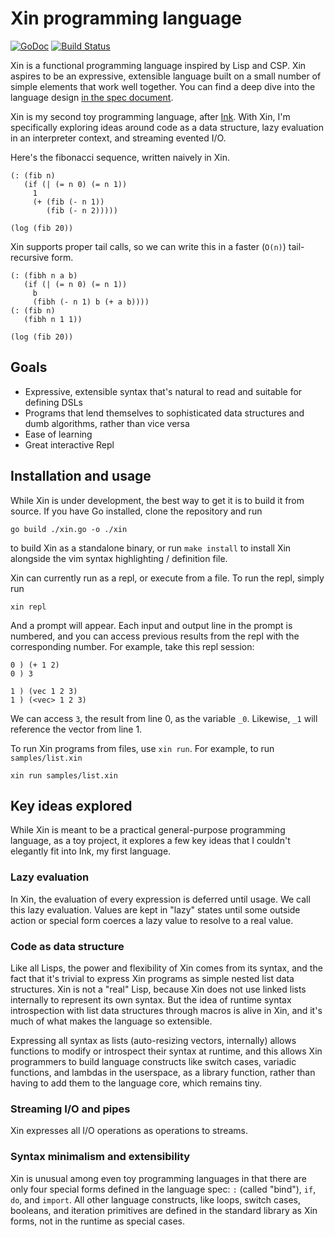 # Xin programming language

[![GoDoc](https://godoc.org/github.com/thesephist/xin?status.svg)](https://godoc.org/github.com/thesephist/xin)
[![Build Status](https://travis-ci.com/thesephist/xin.svg?branch=master)](https://travis-ci.com/thesephist/xin)

Xin is a functional programming language inspired by Lisp and CSP. Xin aspires to be an expressive, extensible language built on a small number of simple elements that work well together. You can find a deep dive into the language design [in the spec document](SPEC.md).

Xin is my second toy programming language, after [Ink](https://github.com/thesephist/ink). With Xin, I'm specifically exploring ideas around code as a data structure, lazy evaluation in an interpreter context, and streaming evented I/O.

Here's the fibonacci sequence, written naively in Xin.

```
(: (fib n)
   (if (| (= n 0) (= n 1))
     1
     (+ (fib (- n 1))
        (fib (- n 2)))))

(log (fib 20))
```

Xin supports proper tail calls, so we can write this in a faster (`O(n)`) tail-recursive form.

```
(: (fibh n a b)
   (if (| (= n 0) (= n 1))
     b
     (fibh (- n 1) b (+ a b))))
(: (fib n)
   (fibh n 1 1))

(log (fib 20))
```

## Goals

- Expressive, extensible syntax that's natural to read and suitable for defining DSLs
- Programs that lend themselves to sophisticated data structures and dumb algorithms, rather than vice versa
- Ease of learning
- Great interactive Repl

## Installation and usage

While Xin is under development, the best way to get it is to build it from source. If you have Go installed, clone the repository and run

```
go build ./xin.go -o ./xin
```

to build Xin as a standalone binary, or run `make install` to install Xin alongside the vim syntax highlighting / definition file.

Xin can currently run as a repl, or execute from a file. To run the repl, simply run

```
xin repl
```

And a prompt will appear. Each input and output line in the prompt is numbered, and you can access previous results from the repl with the corresponding number. For example, take this repl session:

```
0 ) (+ 1 2)
0 ) 3

1 ) (vec 1 2 3)
1 ) (<vec> 1 2 3)
```

We can access `3`, the result from line 0, as the variable `_0`. Likewise, `_1` will reference the vector from line 1.

To run Xin programs from files, use `xin run`. For example, to run `samples/list.xin`

```
xin run samples/list.xin
```

## Key ideas explored

While Xin is meant to be a practical general-purpose programming language, as a toy project, it explores a few key ideas that I couldn't elegantly fit into Ink, my first language.

### Lazy evaluation

In Xin, the evaluation of every expression is deferred until usage. We call this lazy evaluation. Values are kept in "lazy" states until some outside action or special form coerces a lazy value to resolve to a real value.

### Code as data structure

Like all Lisps, the power and flexibility of Xin comes from its syntax, and the fact that it's trivial to express Xin programs as simple nested list data structures. Xin is not a "real" Lisp, because Xin does not use linked lists internally to represent its own syntax. But the idea of runtime syntax introspection with list data structures through macros is alive in Xin, and it's much of what makes the language so extensible.

Expressing all syntax as lists (auto-resizing vectors, internally) allows functions to modify or introspect their syntax at runtime, and this allows Xin programmers to build language constructs like switch cases, variadic functions, and lambdas in the userspace, as a library function, rather than having to add them to the language core, which remains tiny.

### Streaming I/O and pipes

Xin expresses all I/O operations as operations to streams.

### Syntax minimalism and extensibility

Xin is unusual among even toy programming languages in that there are only four special forms defined in the language spec: `:` (called "bind"), `if`, `do`, and `import`. All other language constructs, like loops, switch cases, booleans, and iteration primitives are defined in the standard library as Xin forms, not in the runtime as special cases.

